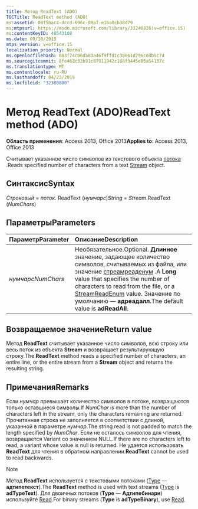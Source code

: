 ```yaml
---
title: Метод ReadText (ADO)
TOCTitle: ReadText method (ADO)
ms:assetid: 08f5bac4-dccd-696c-09a7-e1ba0cb38d79
ms:mtpsurl: https://msdn.microsoft.com/library/JJ248826(v=office.15)
ms:contentKeyID: 48543108
ms.date: 09/18/2015
mtps_version: v=office.15
localization_priority: Normal
ms.openlocfilehash: 883f74c06da83a46f9ffd1c30861d796c04b5c74
ms.sourcegitcommit: 8fe462c32b91c87911942c188f3445e85a54137c
ms.translationtype: MT
ms.contentlocale: ru-RU
ms.lasthandoff: 04/23/2019
ms.locfileid: "32300800"
---
```

# <a name="readtext-method-ado"></a><span data-ttu-id="5f7a6-102">Метод ReadText (ADO)</span><span class="sxs-lookup"><span data-stu-id="5f7a6-102">ReadText method (ADO)</span></span>

<span data-ttu-id="5f7a6-103">**Область применения**: Access 2013, Office 2013</span><span class="sxs-lookup"><span data-stu-id="5f7a6-103">**Applies to**: Access 2013, Office 2013</span></span>

<span data-ttu-id="5f7a6-104">Считывает указанное число символов из текстового объекта [потока](stream-object-ado.md) .</span><span class="sxs-lookup"><span data-stu-id="5f7a6-104">Reads specified number of characters from a text [Stream](stream-object-ado.md) object.</span></span>

## <a name="syntax"></a><span data-ttu-id="5f7a6-105">Синтаксис</span><span class="sxs-lookup"><span data-stu-id="5f7a6-105">Syntax</span></span>

<span data-ttu-id="5f7a6-106">*Строковый* = *поток*. ReadText (*нумчарс*)</span><span class="sxs-lookup"><span data-stu-id="5f7a6-106">*String* = *Stream*.ReadText (*NumChars*)</span></span>

## <a name="parameters"></a><span data-ttu-id="5f7a6-107">Параметры</span><span class="sxs-lookup"><span data-stu-id="5f7a6-107">Parameters</span></span>

|<span data-ttu-id="5f7a6-108">Параметр</span><span class="sxs-lookup"><span data-stu-id="5f7a6-108">Parameter</span></span>|<span data-ttu-id="5f7a6-109">Описание</span><span class="sxs-lookup"><span data-stu-id="5f7a6-109">Description</span></span>|
|:--------|:----------|
|<span data-ttu-id="5f7a6-110">*нумчарс*</span><span class="sxs-lookup"><span data-stu-id="5f7a6-110">*NumChars*</span></span> |<span data-ttu-id="5f7a6-111">Необязательное.</span><span class="sxs-lookup"><span data-stu-id="5f7a6-111">Optional.</span></span> <span data-ttu-id="5f7a6-112">**Длинное** значение, задающее количество символов, считываемых из файла, или значение [стреамреаденум](streamreadenum.md) .</span><span class="sxs-lookup"><span data-stu-id="5f7a6-112">A **Long** value that specifies the number of characters to read from the file, or a [StreamReadEnum](streamreadenum.md) value.</span></span> <span data-ttu-id="5f7a6-113">Значение по умолчанию — **адреадалл**.</span><span class="sxs-lookup"><span data-stu-id="5f7a6-113">The default value is **adReadAll**.</span></span>|

## <a name="return-value"></a><span data-ttu-id="5f7a6-114">Возвращаемое значение</span><span class="sxs-lookup"><span data-stu-id="5f7a6-114">Return value</span></span>

<span data-ttu-id="5f7a6-115">Метод **ReadText** считывает указанное число символов, всю строку или весь поток из объекта **Stream** и возвращает результирующую строку.</span><span class="sxs-lookup"><span data-stu-id="5f7a6-115">The **ReadText** method reads a specified number of characters, an entire line, or the entire stream from a **Stream** object and returns the resulting string.</span></span>

## <a name="remarks"></a><span data-ttu-id="5f7a6-116">Примечания</span><span class="sxs-lookup"><span data-stu-id="5f7a6-116">Remarks</span></span>

<span data-ttu-id="5f7a6-117">Если *нумчар* превышает количество символов в потоке, возвращаются только оставшиеся символы.</span><span class="sxs-lookup"><span data-stu-id="5f7a6-117">If *NumChar* is more than the number of characters left in the stream, only the characters remaining are returned.</span></span> <span data-ttu-id="5f7a6-118">Прочитанная строка не заполняется в соответствии с длиной, указанной в параметре *нумчар*.</span><span class="sxs-lookup"><span data-stu-id="5f7a6-118">The string read is not padded to match the length specified by *NumChar*.</span></span> <span data-ttu-id="5f7a6-119">Если не осталось символов для чтения, возвращается Variant со значением NULL.</span><span class="sxs-lookup"><span data-stu-id="5f7a6-119">If there are no characters left to read, a variant whose value is null is returned.</span></span> <span data-ttu-id="5f7a6-120">Не удается использовать **ReadText** для чтения в обратном направлении.</span><span class="sxs-lookup"><span data-stu-id="5f7a6-120">**ReadText** cannot be used to read backwards.</span></span>

> [!NOTE]
> <span data-ttu-id="5f7a6-121">Метод **ReadText** используется с текстовыми потоками ([Type](type-property-ado-stream.md) — **адтипетекст**).</span><span class="sxs-lookup"><span data-stu-id="5f7a6-121">The **ReadText** method is used with text streams ([Type](type-property-ado-stream.md) is **adTypeText**).</span></span> <span data-ttu-id="5f7a6-122">Для двоичных потоков (**Type** — **Адтипебинари**) используйте [Read](read-method-ado.md).</span><span class="sxs-lookup"><span data-stu-id="5f7a6-122">For binary streams (**Type** is **adTypeBinary**), use [Read](read-method-ado.md).</span></span>


